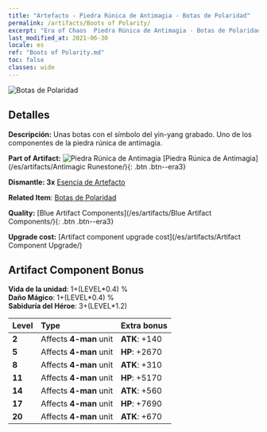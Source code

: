 ```yaml
---
title: "Artefacto - Piedra Rúnica de Antimagia - Botas de Polaridad"
permalink: /artifacts/Boots of Polarity/
excerpt: "Era of Chaos  Piedra Rúnica de Antimagia - Botas de Polaridad. Unas botas con el símbolo del yin-yang grabado. Uno de los componentes de la piedra rúnica de antimagia."
last_modified_at: 2021-06-30
locale: es
ref: "Boots of Polarity.md"
toc: false
classes: wide
---
```


 ![Botas de Polaridad](/images/t/artifact_40233.png)



## Detalles

 **Descripción:** Unas botas con el símbolo del yin-yang grabado. Uno de los componentes de la piedra rúnica de antimagia.

 **Part of Artifact:** ![Piedra Rúnica de Antimagia](/images/t/icon_artifact_23.png) [Piedra Rúnica de Antimagia](/es/artifacts/Antimagic Runestone/){: .btn .btn--era3}

 **Dismantle: 3x** [Esencia de Artefacto](/ItemsES/con_905/)

 **Related Item**: [Botas de Polaridad](/ItemsES/art_120/)

 **Quality:** [Blue Artifact Components](/es/artifacts/Blue Artifact Components/){: .btn .btn--era3}

 **Upgrade cost:** [Artifact component upgrade cost](/es/artifacts/Artifact Component Upgrade/)

## Artifact Component Bonus

  **Vida de la unidad**: 1+(LEVEL\*0.4) %<br/>**Daño Mágico**: 1+(LEVEL\*0.4) %<br/>**Sabiduría del Héroe**: 3+(LEVEL\*1.2)

  |  Level  | Type |    Extra bonus  | 
  |:--------|:-----|:----------------| 
  | **2** | Affects **4-man** unit | **ATK**: +140 | 
  | **5** | Affects **4-man** unit | **HP**: +2670 | 
  | **8** | Affects **4-man** unit | **ATK**: +310 | 
  | **11** | Affects **4-man** unit | **HP**: +5170 | 
  | **14** | Affects **4-man** unit | **ATK**: +560 | 
  | **17** | Affects **4-man** unit | **HP**: +7690 | 
  | **20** | Affects **4-man** unit | **ATK**: +670 | 

